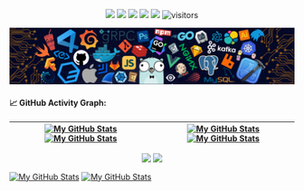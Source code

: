 <p align="center">
    <a href="https://github.com/vaibhavvikas/vaibhavvikas"><img src="https://img.shields.io/badge/status-updating-brightgreen.svg"></a>
    <a href="https://github.com/python/cpython"><img src="https://img.shields.io/badge/Python-3.9-FF1493.svg"></a>
    <a href="https://github.com/vaibhavvikas/vaibhavvikas/graphs/contributors"><img src="https://img.shields.io/github/contributors/vaibhavvikas/vaibhavvikas?color=blue"></a>
    <a href="https://github.com/vaibhavvikas"><img src="https://img.shields.io/github/stars/vaibhavvikas.svg?color=blue&logo=github"></a>
    <a href="https://github.com/vaibhavvikas/vaibhavvikas/network/members"><img src="https://img.shields.io/github/forks/vaibhavvikas/vaibhavvikas.svg?color=blue&logo=github"></a>
    <img src="https://visitor-badge.laobi.icu/badge?page_id=vaibhavvikas.vaibhavvikas" alt="visitors"/>
</p>

![](./src/header_.png)


#### 📈 GitHub Activity Graph:

<a href="https://github.com/vaibhavvikas#gh-light-mode-only"><img src="https://github-readme-stats.vercel.app/api?username=vaibhavvikas&show_icons=true&theme=default&include_all_commits=true#gh-light-mode-only" alt="My GitHub Stats"/></a><a href="https://github.com/vaibhavvikas#gh-dark-mode-only"><img src="https://github-readme-stats.vercel.app/api?username=vaibhavvikas&show_icons=true&theme=tokyonight&include_all_commits=true#gh-dark-mode-only" alt="My GitHub Stats"/></a> | <a href="https://github.com/vaibhavvikas#gh-light-mode-only"><img src="https://github-readme-stats.vercel.app/api/top-langs/?username=vaibhavvikas&theme=default&langs_count=8&layout=compact#gh-light-mode-only" alt="My GitHub Stats"/></a><a href="https://github.com/vaibhavvikas#gh-dark-mode-only"><img src="https://github-readme-stats.vercel.app/api/top-langs/?username=vaibhavvikas&theme=tokyonight&langs_count=8&layout=compact#gh-dark-mode-only" alt="My GitHub Stats"/></a>
--- | ---

<p align="center">
    <a href="https://github.com/vaibhavvikas#gh-light-mode-only"><img src="https://github-readme-streak-stats.herokuapp.com/?user=vaibhavvikas&theme=default"/></a>
    <a href="https://github.com/vaibhavvikas#gh-dark-mode-only"><img src="https://github-readme-streak-stats.herokuapp.com/?user=vaibhavvikas&theme=tokyonight"/></a>
</p>

<a href="https://github.com/vaibhavvikas#gh-light-mode-only"><img src="https://raw.githubusercontent.com/vaibhavvikas/vaibhavvikas/output/github-contribution-grid-snake-default.svg#gh-light-mode-only" alt="My GitHub Stats"/></a>
<a href="https://github.com/vaibhavvikas#gh-dark-mode-only"><img src="https://raw.githubusercontent.com/vaibhavvikas/vaibhavvikas/output/github-contribution-grid-snake-dark.svg#gh-dark-mode-only" alt="My GitHub Stats"/></a>